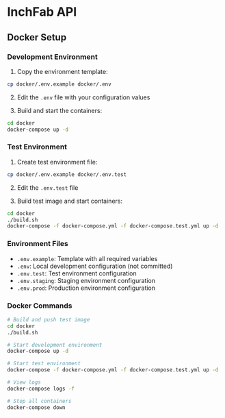 # InchFab API

## Docker Setup

### Development Environment

1. Copy the environment template:
```bash
cp docker/.env.example docker/.env
```

2. Edit the `.env` file with your configuration values

3. Build and start the containers:
```bash
cd docker
docker-compose up -d
```

### Test Environment

1. Create test environment file:
```bash
cp docker/.env.example docker/.env.test
```

2. Edit the `.env.test` file

3. Build test image and start containers:
```bash
cd docker
./build.sh
docker-compose -f docker-compose.yml -f docker-compose.test.yml up -d
```

### Environment Files

- `.env.example`: Template with all required variables
- `.env`: Local development configuration (not committed)
- `.env.test`: Test environment configuration
- `.env.staging`: Staging environment configuration
- `.env.prod`: Production environment configuration

### Docker Commands

```bash
# Build and push test image
cd docker
./build.sh

# Start development environment
docker-compose up -d

# Start test environment
docker-compose -f docker-compose.yml -f docker-compose.test.yml up -d

# View logs
docker-compose logs -f

# Stop all containers
docker-compose down
```